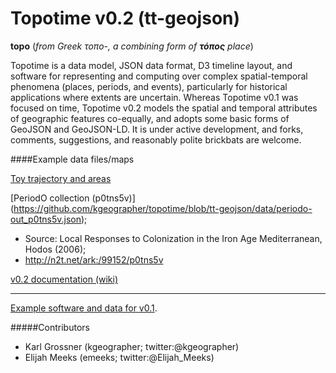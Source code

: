 Topotime v0.2 (tt-geojson)
==========================

__topo__ (_from Greek τοπο-, a combining form of **τόπος** place_)

Topotime is a data model, JSON data format, D3 timeline layout, and software for representing and computing over complex spatial-temporal phenomena (places, periods, and events), particularly for historical applications where extents are uncertain. Whereas Topotime v0.1 was focused on time, Topotime v0.2 models the spatial and temporal attributes of geographic features co-equally, and adopts some basic forms of GeoJSON and GeoJSON-LD. It is under active development, and forks, comments, suggestions, and reasonably polite brickbats are welcome.

####Example data files/maps

[Toy trajectory and areas](https://github.com/kgeographer/topotime/blob/tt-geojson/data/multi-type.json)

[PeriodO collection (p0tns5v)] (https://github.com/kgeographer/topotime/blob/tt-geojson/data/periodo-out_p0tns5v.json);  
- Source: Local Responses to Colonization in the Iron Age Mediterranean, Hodos (2006);  
- http://n2t.net/ark:/99152/p0tns5v

[v0.2 documentation (wiki)](https://github.com/kgeographer/topotime/wiki) 

____________

[Example software and data for v0.1](http://dh.stanford.edu/topotime). 

#####Contributors
* Karl Grossner (kgeographer; twitter:@kgeographer)
* Elijah Meeks (emeeks; twitter:@Elijah_Meeks)
